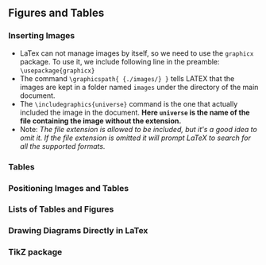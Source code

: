 ## Figures and Tables

### Inserting Images

* LaTex can not manage images by itself, so we need to use the `graphicx` package. To use it, we include following line in the preamble: `\usepackage{graphicx}`
* The command `\graphicspath{ {./images/} }` tells LATEX that the images are kept in a folder named `images` under the directory of the main document.
* The `\includegraphics{universe}` command is the one that actually included the image in the document. **Here `universe` is the name of the file containing the image without the extension.**
* Note: *The file extension is allowed to be included, but it's a good  idea to omit it. If the file extension is omitted it will prompt LaTeX  to search for all the supported formats.*





### Tables



### Positioning Images and Tables



### Lists of Tables and Figures



### Drawing Diagrams Directly in LaTex



### TikZ package

